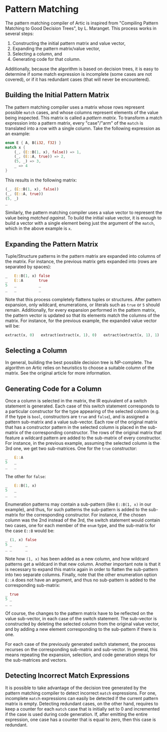 # Pattern Matching

The pattern matching compiler of Artic is inspired from "Compiling Pattern Matching to Good Decision
Trees", by L. Maranget. This process works in several steps:

1. Constructing the initial pattern matrix and value vector,
2. Expanding the pattern matrix/value vector,
3. Selecting a column, and
4. Generating code for that column.

Additionally, because the algorithm is based on decision trees, it is easy to determine if some
match expression is incomplete (some cases are not covered), or if it has redundant cases (that will
never be encountered).

## Building the Initial Pattern Matrix

The pattern matching compiler uses a matrix whose rows represent possible `match` cases, and whose
columns represent elements of the value being inspected. This matrix is called a _pattern matrix_.
To transform a match expression into a pattern matrix, every "case"/"arm" of the `match` is
translated into a row with a single column. Take the following expression as an example:

```rust
enum E { A, B(i32, f32) }
match x {
    (_, (E::B(1, x), false)) => 1,
    (_, (E::A, true)) => 2,
    (5, _) => 3,
    _ => 4
}
```

This results in the following matrix:

```rust
(_, (E::B(1, x), false))
(_, (E::A, true))
(5, _)
_
```

Similarly, the pattern matching compiler uses a value vector to represent the value being _matched
against_. To build the initial value vector, it is enough to build a vector with a single element
being just the argument of the `match`, which in the above example is `x`.

## Expanding the Pattern Matrix

Tuple/Structure patterns in the pattern matrix are expanded into columns of the matrix. For
instance, the previous matrix gets expanded into (rows are separated by spaces):

```rust
_   E::B(1, x) false
_   E::A       true
5   _          _
_   _          _
```

Note that this process completely flattens tuples or structures. After pattern expansion, only
wildcard, enumerations, or literals such as `true` or `5` should remain. Additionally, for every
expansion performed in the pattern matrix, the pattern vector is updated so that its elements match
the columns of the matrix. For instance, for the previous example, the expanded value vector will
be:

```rust
extract(x, 0)   extract(extract(x, 1), 0)   extract(extract(x, 1), 1)
```

## Selecting a Column

In general, building the best possible decision tree is NP-complete. The algorithm on Artic relies
on heuristics to choose a suitable column of the matrix. See the original article for more
information.

## Generating Code for a Column

Once a column is selected in the matrix, the IR equivalent of a switch statement is generated. Each
case of this switch statement corresponds to a particular constructor for the type appearing of the
selected column (e.g. if the type is `bool`, constructors are `true` and `false`), and is assigned a
pattern sub-matrix and a value sub-vector. Each row of the original matrix that has a constructor
pattern in the selected column is placed in the sub-matrix of the corresponding constructor. The
rows of the original matrix that feature a wildcard pattern are added to the sub-matrix of every
constructor. For instance, in the previous example, assuming the selected column is the 3rd one, we
get two sub-matrices. One for the `true` constructor:

```rust
_   E::A
5   _
_   _
```

The other for `false`:

```rust
_   E::B(1, x)
5   _
_   _
```

Enumeration patterns may contain a sub-pattern (like `E::B(1, x)` in our example), and thus, for
such patterns the sub-pattern is added to the sub-matrix for the corresponding constructor. For
instance, if the chosen column was the 2nd instead of the 3rd, the switch statement would contain
two cases, one for each member of the `enum` type, and the sub-matrix for the case `E::B` would be:

```rust
_ (1, x) false
5 _      _
_ _      _
```

Note how `(1, x)` has been added as a new column, and how wildcard patterns get a wildcard in that
new column. Another important note is that it is necessary to expand this matrix again in order to
flatten the sub-pattern into two separate columns. Finally, note that the other enumeration option
`E::A` does not have an argument, and thus no sub-pattern is added to the corresponding sub-matrix:

```rust
_ true
5 _
_ _ 
```

Of course, the changes to the pattern matrix have to be reflected on the value sub-vector, in each
case of the switch statement. The sub-vector is constructed by deleting the selected column from
the original value vector, and by adding a new element corresponding to the sub-pattern if there is
one.

For each case of the previously generated switch statement, the process recurses on the
corresponding sub-matrix and sub-vector. In general, this means repeating the expansion, selection,
and code generation steps for the sub-matrices and vectors.

## Detecting Incorrect Match Expressions

It is possible to take advantage of the decision tree generated by the pattern matching compiler to
detect incorrect `match` expressions. For one, incomplete `match` expressions can easily be detected
if the current pattern matrix is empty. Detecting redundant cases, on the other hand, requires to
keep a counter for each `match` case that is initially set to 0 and incremented if the case is used
during code generation. If, after emitting the entire expression, one case has a counter that is
equal to zero, then this case is redundant.
